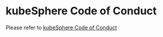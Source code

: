 # kubeSphere Code of Conduct

Please refer to [kubeSphere Code of Conduct](https://github.com/kubeSphere/kubeSphere/blob/master/docs/code-of-conduct.md)

